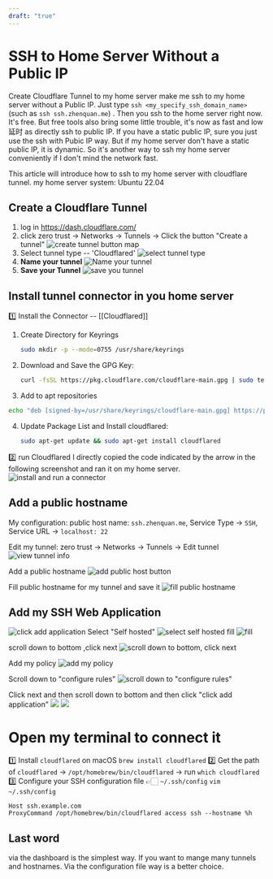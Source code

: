 ```yaml
---
draft: "true"
---
```

# SSH to Home Server Without a Public IP

Create Cloudflare Tunnel to my home server make me ssh to my home server without a Public IP. Just type `ssh <my_specify_ssh_domain_name>` (such as `ssh ssh.zhenquan.me`) . Then you ssh to the home server right now. It's free.
But free tools also bring some little trouble, it's now as fast and low 延时 as directly ssh to public IP. If you have a static public IP, sure you just use the ssh with Pubic IP way. But if my home server don't have a static public IP, it is dynamic. So it's another way to ssh my home server conveniently if I don't mind the network fast.

This article will introduce how to ssh to my home server with cloudflare tunnel.
my home server system: Ubuntu 22.04
## Create a Cloudflare Tunnel 

1. log in https://dash.cloudflare.com/
2. click zero trust → Networks → Tunnels → Click the button "Create a tunnel"
	![create tunnel button map](https://i.imgur.com/ZsWdwrs.png)
3. Select tunnel type -- 'Cloudflared'
	![select tunnel type](https://i.imgur.com/Mfg4zQ8.png)
4. **Name your tunnel**
	![Name your tunnel](https://i.imgur.com/4vclFo6.png)
5. **Save your Tunnel**
	![save you tunnel](https://i.imgur.com/iP5GUUy.png)
## Install tunnel connector in you home server

1️⃣ Install the Connector -- [[Cloudflared]]
1. Create Directory for Keyrings
	```sh
	sudo mkdir -p --mode=0755 /usr/share/keyrings
	```
2. Download and Save the GPG Key:
	```sh
	curl -fsSL https://pkg.cloudflare.com/cloudflare-main.gpg | sudo tee /usr/share/keyrings/cloudflare-main.gpg >/dev/null
	```
3. Add to apt repositories
```sh
echo "deb [signed-by=/usr/share/keyrings/cloudflare-main.gpg] https://pkg.cloudflare.com/cloudflared $(lsb_release -cs) main" | sudo tee /etc/apt/sources.list.d/cloudflared.list
```
4. Update Package List and Install cloudflared:
	```sh
	sudo apt-get update && sudo apt-get install cloudflared
	```


2️⃣ run Cloudflared
I directly copied the code indicated by the arrow in the following screenshot and ran it on my home server.
![install and run a connector](https://i.imgur.com/C1oOao4.png)




## Add a public hostname

My configuration: public host name: `ssh.zhenquan.me`,  Service Type → `SSH`, Service URL  → `localhost: 22`

Edit my tunnel: zero trust → Networks → Tunnels → Edit tunnel
![view tunnel info](https://i.imgur.com/lW4S4JT.png)

Add a public hostname
![add public host button](https://i.imgur.com/2XL0ll3.png)

Fill public hostname for my tunnel and save it
![fill public hostname](https://i.imgur.com/yxXpB4G.png) 

## Add my SSH Web Application
![click add application](https://i.imgur.com/Ggu2P82.png)
Select "Self hosted"
![select self hosted](https://i.imgur.com/TrEz0KN.png)
fill 
	![fill](https://i.imgur.com/lSbxCkH.png)

scroll down to bottom ,click next
![scroll down to bottom, click next](https://i.imgur.com/4mWzWsB.png)

Add my policy
![add my policy](https://i.imgur.com/cgMH6RQ.png)

Scroll down to "configure rules"
![scroll down to "configure rules"](https://i.imgur.com/85Ei5GA.png)

Click next and then scroll down to bottom and then click "click add application"
![](https://i.imgur.com/QtV7tma.png)
![](https://i.imgur.com/XjY5mnp.png)

# Open my terminal to connect it
1️⃣ Install `cloudflared` on macOS
`brew install cloudflared`
2️⃣ Get the path of `cloudflared` → `/opt/homebrew/bin/cloudflared` → run `which cloudflared`
3️⃣ Configure your SSH configuration file 👉🏻 `~/.ssh/config`
`vim ~/.ssh/config`
```
Host ssh.example.com
ProxyCommand /opt/homebrew/bin/cloudflared access ssh --hostname %h
```



## Last word
via the dashboard is the simplest way. If you want to mange many tunnels and hostnames. Via the configuration file way is a better choice.